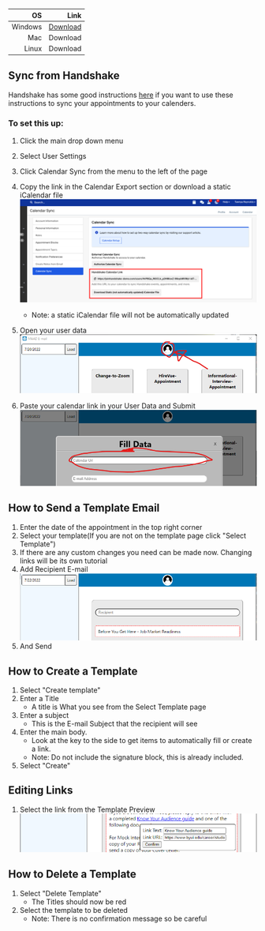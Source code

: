 
|      OS |     Link |
|--------:|---------:|
| Windows | [Download](https://github.com/AlexBerryhill/hackathon_career_center/raw/main/release-builds/windows-installer/MaadEmailAppInstaller.exe) |
|     Mac | Download |
|   Linux | Download |

## Sync from Handshake
Handshake has some good instructions [here](https://support.joinhandshake.com/hc/en-us/articles/218692818-Calendar-Sync-Options-in-Handshake) if you want to use these instructions to sync your appointments to your calenders.

### To set this up:

1. Click the main drop down menu
2. Select User Settings
3. Click Calendar Sync from the menu to the left of the page
4. Copy the link in the Calendar Export section or download a static iCalendar file
​![](assets/calendar_export.png)

    - Note: a static iCalendar file will not be      automatically updated 

5. Open your user data
![](assets/click_user.png)

6. Paste your calendar link in your User Data and Submit
![](assets/fill_calendar.png)

## How to Send a Template Email

1. Enter the date of the appointment in the top right corner
2. Select your template(If you are not on the template page click "Select Template")
3. If there are any custom changes you need can be made now. Changing links will be its own tutorial
4. Add Recipient E-mail
![](assets/recipient_email.png)
5. And Send

## How to Create a Template
1. Select "Create template"
2. Enter a Title
    - A title is What you see from the Select Template page
3. Enter a subject
    - This is the E-mail Subject that the recipient will see
4. Enter the main body.
    - Look at the key to the side to get items to automatically fill or create a link.
    - Note: Do not include the signature block, this is already included.
5. Select "Create"

## Editing Links
1. Select the link from the Template Preview
![](assets/link_edit.png)

## How to Delete a Template
1. Select "Delete Template"
    - The Titles should now be red
2. Select the template to be deleted
    - Note: There is no confirmation message so be careful